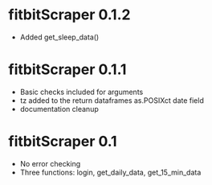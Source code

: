 

# fitbitScraper 0.1.2
* Added get_sleep_data()

# fitbitScraper 0.1.1
* Basic checks included for arguments
* tz added to the return dataframes as.POSIXct date field
* documentation cleanup

# fitbitScraper 0.1  
* No error checking
* Three functions: login, get_daily_data, get_15_min_data 
